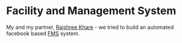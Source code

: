 # Facility and Management System

My and my partner, [Rajshree Khare](https://github.com/rajshreekhare) - we tried to build an automated facebook based [FMS](https://www.iiitd.ac.in/facilities/fms) system.

